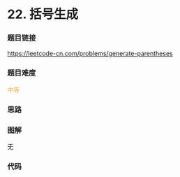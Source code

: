 # 22. 括号生成

### 题目链接

https://leetcode-cn.com/problems/generate-parentheses

### 题目难度

<font color=#F0AD4E>中等</font>

### 思路



### 图解

无

### 代码

```python
```